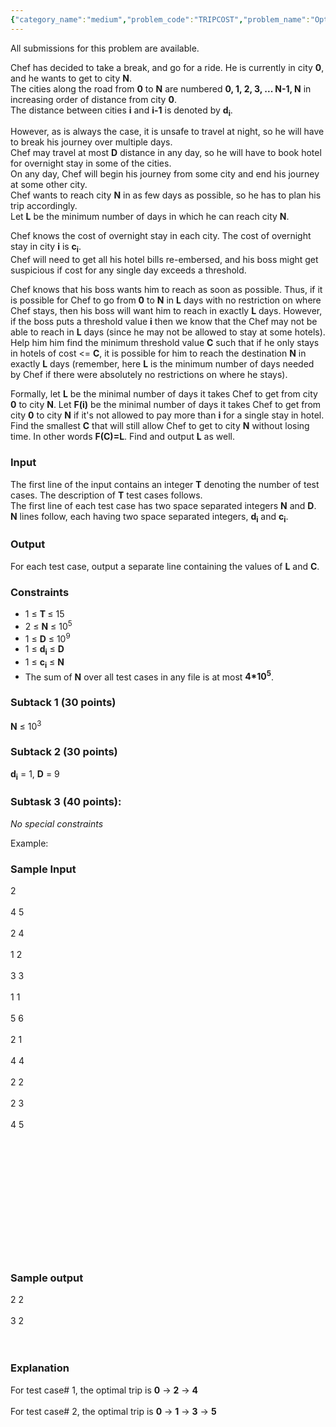 ```yaml
---
{"category_name":"medium","problem_code":"TRIPCOST","problem_name":"Optimal Trip","languages_supported":{"0":"ADA","1":"ASM","2":"BASH","3":"BF","4":"C","5":"C99 strict","6":"CAML","7":"CLOJ","8":"CLPS","9":"CPP 4.3.2","10":"CPP 4.9.2","11":"CPP14","12":"CS2","13":"D","14":"ERL","15":"FORT","16":"FS","17":"GO","18":"HASK","19":"ICK","20":"ICON","21":"JAVA","22":"JS","23":"LISP clisp","24":"LISP sbcl","25":"LUA","26":"NEM","27":"NICE","28":"NODEJS","29":"PAS fpc","30":"PAS gpc","31":"PERL","32":"PERL6","33":"PHP","34":"PIKE","35":"PRLG","36":"PYTH","37":"PYTH 3.4","38":"RUBY","39":"SCALA","40":"SCM guile","41":"SCM qobi","42":"ST","43":"TCL","44":"TEXT","45":"WSPC"},"max_timelimit":1,"source_sizelimit":50000,"problem_author":"utkarsh_lath","problem_tester":"Rubanenko‎","date_added":"12-07-2013","tags":{"0":"easy","1":"greedy","2":"ltime02","3":"utkarsh_lath"},"editorial_url":"http://discuss.codechef.com/problems/TRIPCOST","time":{"view_start_date":1375002000,"submit_start_date":1375002000,"visible_start_date":1375002000,"end_date":1735669800},"layout":"problem"}
---
```

<span class="solution-visible-txt">All submissions for this problem are available.</span><p>
Chef has decided to take a break, and go for a ride. He is currently in city <b>0</b>, and he wants to get to city <b>N</b>.<br />
The cities along the road from <b>0</b> to <b>N</b> are numbered <b>0, 1, 2, 3, ... N-1, N</b> in increasing order of distance from city <b>0</b>.<br />
The distance between cities <b>i</b> and <b>i-1</b> is denoted by <b>d<sub>i</sub></b>.</p>
<p>
However, as is always the case, it is unsafe to travel at night, so he will have to break his journey over multiple days.<br />
Chef may travel at most <b>D</b> distance in any day, so he will have to book hotel for overnight stay in some of the cities.<br />
On any day, Chef will begin his journey from some city and end his journey at some other city.<br />
Chef wants to reach city <b>N</b> in as few days as possible, so he has to plan his trip accordingly.<br />
Let <b>L</b> be the minimum number of days in which he can reach city <b>N</b>.</p>
<p>
Chef knows the cost of overnight stay in each city. The cost of overnight stay in city <b>i</b> is <b>c<sub>i</sub></b>.<br />
Chef will need to get all his hotel bills re-embersed, and his boss might get suspicious if cost for any single day exceeds a threshold.</p>
<p>
Chef knows that his boss wants him to reach as soon as possible. Thus, if it is possible for Chef to go from <b>0</b> to <b>N</b> in <b>L</b> days with no restriction on where Chef stays, then his boss will want him to reach in exactly <b>L</b> days. However, if the boss puts a threshold value <b>i</b> then we know that the Chef may not be able to reach in <b>L</b> days (since he may not be allowed to stay at some hotels). Help him him find the minimum threshold value <b>C</b> such that if he only stays in hotels of cost &lt;= <b>C</b>, it is possible for him to reach the destination <b>N</b> in exactly <b>L</b> days (remember, here <b>L</b> is the minimum number of days needed by Chef if there were absolutely no restrictions on where he stays).</p>
<p>
Formally, let <b>L</b> be the minimal number of days it takes Chef to get from city <b>0</b> to city <b>N</b>. Let <b>F(i)</b> be the minimal number of days it takes Chef to get from city <b>0</b> to city <b>N</b> if it's not allowed to pay more than <b>i</b> for a single stay in hotel. Find the smallest <b>C</b> that will still allow Chef to get to city <b>N</b> without losing time. In other words <b>F(C)=L</b>. Find and output <b>L</b> as well.</p>
<p><h3>Input</h3>
</p><p>The first line of the input contains an integer <b>T</b> denoting the number of test cases. The description of <b>T</b> test cases follows.<br />
The first line of each test case has two space separated integers <b>N</b> and <b>D</b>.<br />
<b>N</b> lines follow, each having two space separated integers, <b>d<sub>i</sub></b> and <b>c<sub>i</sub></b>.</p>
<h3>Output</h3>
<p>For each test case, output a separate line containing the values of <b>L</b> and <b>C</b>.</p>
<p><h3>Constraints</h3>
<ul>
<li>1 ≤ <b>T </b>≤ 15 </li>
<li>2 ≤ <b>N</b> ≤ 10<sup>5</sup> </li>
<li>1 ≤ <b>D</b> ≤ 10<sup>9</sup> </li>
<li>1 ≤ <b>d<sub>i</sub></b> ≤ <b>D</b></li>
<li>1 ≤ <b>c<sub>i</sub></b> ≤ <b>N</b></li>
<li>The sum of <b>N</b> over all test cases in any file is at most <b>4*10<sup>5</sup></b>.</li>
</ul>
</p><p><h3>Subtack 1 (30 points)</h3>
</p><p><b>N</b> ≤ 10<sup>3</sup></p>
<p><h3>Subtack 2 (30 points)</h3>
</p><p><b>d<sub>i</sub></b> = 1, <b>D</b> = 9</p>
<p><h3>Subtask 3 (40 points): </h3>
</p><p><i> No special constraints </i></p>
<p></p><p>
Example:</p>
<h3>Sample Input</h3>
<p>2<br/><br />
4 5<br/><br />
2 4<br/><br />
1 2<br/><br />
3 3<br/><br />
1 1<br/><br />
5 6<br/><br />
2 1<br/><br />
4 4<br/><br />
2 2<br/><br />
2 3<br/><br />
4 5<br/></br/></br/></br/></br/></br/></br/></br/></br/></br/></br/></br/></br/></p>
<h3>Sample output</h3>
<p>2 2<br/><br />
3 2<br/></br/></br/></p>
<h3>Explanation</h3>
<p>For test case# 1, the optimal trip is <b>0</b> → <b>2</b> → <b>4</b><br/><br />
For test case# 2, the optimal trip is <b>0</b> → <b>1</b> → <b>3</b> → <b>5</b><br/></br/></br/></p>
